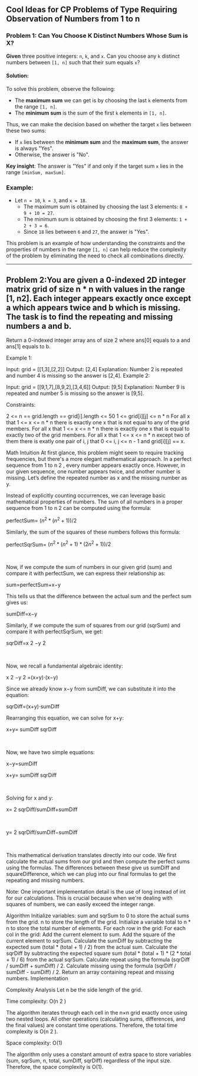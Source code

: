## Cool Ideas for CP Problems of Type Requiring Observation of Numbers from 1 to n

### Problem 1: Can You Choose K Distinct Numbers Whose Sum is X?

**Given** three positive integers: `n`, `k`, and `x`. Can you choose any `k` distinct numbers between `[1, n]` such that their sum equals `x`?

#### Solution:

To solve this problem, observe the following:

- The **maximum sum** we can get is by choosing the last `k` elements from the range `[1, n]`.
- The **minimum sum** is the sum of the first `k` elements in `[1, n]`.

Thus, we can make the decision based on whether the target `x` lies between these two sums:
- If `x` lies between the **minimum sum** and the **maximum sum**, the answer is always "Yes".
- Otherwise, the answer is "No".

**Key insight**: The answer is "Yes" if and only if the target sum `x` lies in the range `[minSum, maxSum]`.

### Example:

- Let `n = 10`, `k = 3`, and `x = 18`.
  - The maximum sum is obtained by choosing the last 3 elements: `8 + 9 + 10 = 27`.
  - The minimum sum is obtained by choosing the first 3 elements: `1 + 2 + 3 = 6`.
  - Since `18` lies between `6` and `27`, the answer is "Yes".



This problem is an example of how understanding the constraints and the properties of numbers in the range `[1, n]` can help reduce the complexity of the problem by eliminating the need to check all combinations directly.


---

## Problem 2:You are given a 0-indexed 2D integer matrix grid of size n * n with values in the range [1, n2]. Each integer appears exactly once except a which appears twice and b which is missing. The task is to find the repeating and missing numbers a and b.

Return a 0-indexed integer array ans of size 2 where ans[0] equals to a and ans[1] equals to b.

 

Example 1:

Input: grid = [[1,3],[2,2]]
Output: [2,4]
Explanation: Number 2 is repeated and number 4 is missing so the answer is [2,4].
Example 2:

Input: grid = [[9,1,7],[8,9,2],[3,4,6]]
Output: [9,5]
Explanation: Number 9 is repeated and number 5 is missing so the answer is [9,5].
 

Constraints:

2 <= n == grid.length == grid[i].length <= 50
1 <= grid[i][j] <= n * n
For all x that 1 <= x <= n * n there is exactly one x that is not equal to any of the grid members.
For all x that 1 <= x <= n * n there is exactly one x that is equal to exactly two of the grid members.
For all x that 1 <= x <= n * n except two of them there is exatly one pair of i, j that 0 <= i, j <= n - 1 and grid[i][j] == x.

 Math
Intuition
At first glance, this problem might seem to require tracking frequencies, but there's a more elegant mathematical approach. In a perfect sequence from 1 to n 
2
 , every number appears exactly once. However, in our given sequence, one number appears twice, and another number is missing. Let’s define the repeated number as x and the missing number as y.

Instead of explicitly counting occurrences, we can leverage basic mathematical properties of numbers. The sum of all numbers in a proper sequence from 1 to n 
2
  can be computed using the formula:

perfectSum= $(n^2*(n^2+1))/2$ 
​
 
Similarly, the sum of the squares of these numbers follows this formula:

perfectSqrSum= $(n^2 *(n^2+1)*(2n^2+1))/2$
​
 
​
 
Now, if we compute the sum of numbers in our given grid (sum) and compare it with perfectSum, we can express their relationship as:

sum=perfectSum+x−y
​
 
This tells us that the difference between the actual sum and the perfect sum gives us:

sumDiff=x−y
​
 
Similarly, if we compute the sum of squares from our grid (sqrSum) and compare it with perfectSqrSum, we get:

sqrDiff=x 
2
 −y 
2
 
​
 
Now, we recall a fundamental algebraic identity:

x 
2
 −y 
2
 =(x+y)⋅(x−y)
​
 
Since we already know x−y from sumDiff, we can substitute it into the equation:

sqrDiff=(x+y)⋅sumDiff
​
 
Rearranging this equation, we can solve for x+y:

x+y= 
sumDiff
sqrDiff
​
 
​
 
Now, we have two simple equations:

x−y=sumDiff
​
 
x+y= 
sumDiff
sqrDiff
​
 
​
 
Solving for x and y:

x= 
2
sqrDiff/sumDiff+sumDiff
​
 
​
 
y= 
2
sqrDiff/sumDiff−sumDiff
​
 
​
 
This mathematical derivation translates directly into our code. We first calculate the actual sums from our grid and then compute the perfect sums using the formulas. The differences between these give us sumDiff and squareDifference, which we can plug into our final formulas to get the repeating and missing numbers.

Note: One important implementation detail is the use of long instead of int for our calculations. This is crucial because when we're dealing with squares of numbers, we can easily exceed the integer range.

Algorithm
Initialize variables:
sum and sqrSum to 0 to store the actual sums from the grid.
n to store the length of the grid.
Initialize a variable total to n * n to store the total number of elements.
For each row in the grid:
For each col in the grid:
Add the current element to sum.
Add the square of the current element to sqrSum.
Calculate the sumDiff by subtracting the expected sum (total * (total + 1) / 2) from the actual sum.
Calculate the sqrDiff by subtracting the expected square sum (total * (total + 1) * (2 * total + 1) / 6) from the actual sqrSum.
Calculate repeat using the formula (sqrDiff / sumDiff + sumDiff) / 2.
Calculate missing using the formula (sqrDiff / sumDiff - sumDiff) / 2.
Return an array containing repeat and missing numbers.
Implementation

Complexity Analysis
Let n be the side length of the grid.

Time complexity: O(n 
2
 )

The algorithm iterates through each cell in the n×n grid exactly once using two nested loops. All other operations (calculating sums, differences, and the final values) are constant time operations. Therefore, the total time complexity is O(n 
2
 ).

Space complexity: O(1)

The algorithm only uses a constant amount of extra space to store variables (sum, sqrSum, n, total, sumDiff, sqrDiff) regardless of the input size. Therefore, the space complexity is O(1).